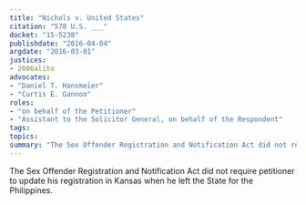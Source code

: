 ```yaml
---
title: "Nichols v. United States"
citation: "578 U.S. ___"
docket: "15-5238"
publishdate: "2016-04-04"
argdate: "2016-03-01"
justices:
- 2006alito
advocates:
- "Daniel T. Hansmeier"
- "Curtis E. Gannon"
roles:
- "on behalf of the Petitioner"
- "Assistant to the Solicitor General, on behalf of the Respondent"
tags:
topics:
summary: "The Sex Offender Registration and Notification Act did not require petitioner to update his registration in Kansas when he left the State for the Philippines."
---
```

The Sex Offender Registration and Notification Act did not require petitioner to update his registration in Kansas when he left the State for the Philippines.

